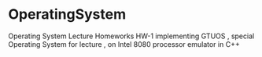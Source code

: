 # OperatingSystem
Operating System Lecture Homeworks
HW-1 implementing GTUOS , special Operating System for lecture , on Intel 8080 processor emulator in C++
 
